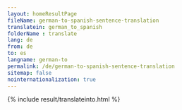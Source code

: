 ```yaml
---
layout: homeResultPage
fileName: german-to-spanish-sentence-translation
translatein: german_to_spanish
folderName : translate
lang: de
from: de
to: es
langname: german-to
permalink: /de/german-to-spanish-sentence-translation
sitemap: false
nointernationalization: true
---
```

{% include result/translateinto.html %}

<script src="/js/result/translation.js" data-foldername="{{page.folderName}}" data-lang="{{page.lang}}"></script>
